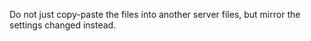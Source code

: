 Do not just copy-paste the files into another server files, but mirror the settings changed instead.
